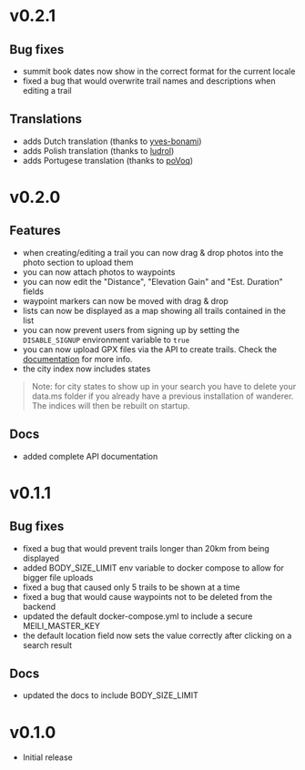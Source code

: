 # v0.2.1
## Bug fixes

- summit book dates now show in the correct format for the current locale
- fixed a bug that would overwrite trail names and descriptions when editing a trail

## Translations

- adds Dutch translation (thanks to [yves-bonami](https://github.com/yves-bonami))
- adds Polish translation (thanks to [ludrol](https://github.com/ludrol))
- adds Portugese translation (thanks to [poVoq](https://github.com/poVoq))

# v0.2.0
## Features

- when creating/editing a trail you can now drag & drop photos into the photo section to upload them
- you can now attach photos to waypoints
- you can now edit the "Distance", "Elevation Gain" and "Est. Duration" fields
- waypoint markers can now be moved with drag & drop
- lists can now be displayed as a map showing all trails contained in the list
- you can now prevent users from signing up by setting the `DISABLE_SIGNUP` environment variable to `true`
- you can now upload GPX files via the API to create trails. Check the [documentation](https://github.com/Flomp/wanderer/wiki/API#upload-trails) for more info.
- the city index now includes states

> Note: for city states to show up in your search you have to delete your data.ms folder if you already have a previous installation of wanderer. The indices will then be rebuilt on startup.

## Docs

-  added complete API documentation

# v0.1.1
## Bug fixes

- fixed a bug that would prevent trails longer than 20km from being displayed
- added BODY_SIZE_LIMIT env variable to docker compose to allow for bigger file uploads
- fixed a bug that caused only 5 trails to be shown at a time
- fixed a bug that would cause waypoints not to be deleted from the backend
- updated the default docker-compose.yml to include a secure MEILI_MASTER_KEY
- the default location field now sets the value correctly after clicking on a search result
  
## Docs

- updated the docs to include BODY_SIZE_LIMIT

# v0.1.0 
- Initial release